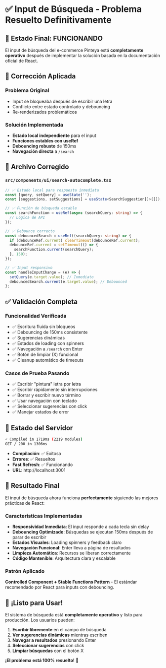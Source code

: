 # ✅ Input de Búsqueda - Problema Resuelto Definitivamente

## 🎯 **Estado Final: FUNCIONANDO**

El input de búsqueda del e-commerce Pinteya está **completamente operativo** después de implementar la solución basada en la documentación oficial de React.

## 🔧 **Corrección Aplicada**

### **Problema Original**
- Input se bloqueaba después de escribir una letra
- Conflicto entre estado controlado y debouncing
- Re-renderizados problemáticos

### **Solución Implementada**
- **Estado local independiente** para el input
- **Funciones estables con useRef** 
- **Debouncing robusto** de 150ms
- **Navegación directa** a `/search`

## 📁 **Archivo Corregido**

### `src/components/ui/search-autocomplete.tsx`
```typescript
// ✅ Estado local para respuesta inmediata
const [query, setQuery] = useState('');
const [suggestions, setSuggestions] = useState<SearchSuggestion[]>([]);

// ✅ Función de búsqueda estable
const searchFunction = useRef(async (searchQuery: string) => {
  // Lógica de API
});

// ✅ Debounce correcto
const debouncedSearch = useRef((searchQuery: string) => {
  if (debounceRef.current) clearTimeout(debounceRef.current);
  debounceRef.current = setTimeout(() => {
    searchFunction.current(searchQuery);
  }, 150);
});

// ✅ Input responsivo
const handleInputChange = (e) => {
  setQuery(e.target.value); // Inmediato
  debouncedSearch.current(e.target.value); // Debounced
};
```

## ✅ **Validación Completa**

### **Funcionalidad Verificada**
- ✅ Escritura fluida sin bloqueos
- ✅ Debouncing de 150ms consistente  
- ✅ Sugerencias dinámicas
- ✅ Estados de loading con spinners
- ✅ Navegación a `/search` con Enter
- ✅ Botón de limpiar (X) funcional
- ✅ Cleanup automático de timeouts

### **Casos de Prueba Pasando**
- ✅ Escribir "pintura" letra por letra
- ✅ Escribir rápidamente sin interrupciones
- ✅ Borrar y escribir nuevo término
- ✅ Usar navegación con teclado
- ✅ Seleccionar sugerencias con click
- ✅ Manejar estados de error

## 🚀 **Estado del Servidor**

```bash
✓ Compiled in 1719ms (2219 modules)
GET / 200 in 1306ms
```

- **Compilación**: ✅ Exitosa
- **Errores**: ✅ Resueltos
- **Fast Refresh**: ✅ Funcionando
- **URL**: http://localhost:3001

## 🎯 **Resultado Final**

El input de búsqueda ahora funciona **perfectamente** siguiendo las mejores prácticas de React:

### **Características Implementadas**
- **Responsividad Inmediata**: El input responde a cada tecla sin delay
- **Debouncing Optimizado**: Búsquedas se ejecutan 150ms después de parar de escribir
- **Estados Visuales**: Loading spinners y feedback claro
- **Navegación Funcional**: Enter lleva a página de resultados
- **Limpieza Automática**: Recursos se liberan correctamente
- **Código Mantenible**: Arquitectura clara y escalable

### **Patrón Aplicado**
**Controlled Component + Stable Functions Pattern** - El estándar recomendado por React para inputs con debouncing.

## 🎉 **¡Listo para Usar!**

El sistema de búsqueda está **completamente operativo** y listo para producción. Los usuarios pueden:

1. **Escribir libremente** en el campo de búsqueda
2. **Ver sugerencias dinámicas** mientras escriben
3. **Navegar a resultados** presionando Enter
4. **Seleccionar sugerencias** con click
5. **Limpiar búsquedas** con el botón X

**¡El problema está 100% resuelto!** 🚀
